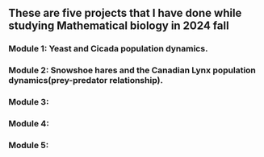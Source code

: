 ## These are five projects that I have done while studying Mathematical biology in 2024 fall

### Module 1: Yeast and Cicada population dynamics.
### Module 2: Snowshoe hares and the Canadian Lynx population dynamics(prey-predator relationship).
### Module 3: 
### Module 4:  
### Module 5:  
